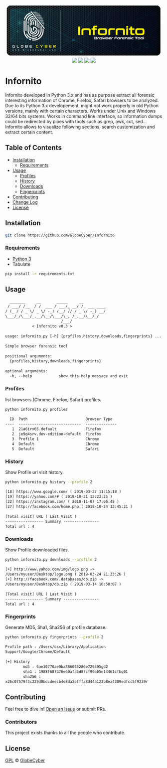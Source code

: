 <p align="center">
  <a href="https://globecyber.com"><img src="repo/infornito.png" ><br></a>
  <a href="https://www.python.org/downloads/">
  <img src="https://img.shields.io/badge/Python-3.*-blue.svg"></a>
  <a href="https://github.com/globecyber/Infornito/blob/master/LICENSE">
  <img src="https://img.shields.io/github/license/GlobeCyber/Infornito.svg"></a>
  <a href="https://github.com/globecyber/Infornito/releases"><img src="https://img.shields.io/github/release-pre/GlobeCyber/Infornito.svg"></a>
  <a href="https://github.com/globecyber/Infornito/issues">
  <img src="https://img.shields.io/github/issues-raw/GlobeCyber/Infornito.svg"></a>
</p>

# Infornito 
Infornito developed in Python 3.x and has as purpose extract all forensic interesting information of Chrome, Firefox, Safari browsers to be analyzed. Due to its Python 3.x developement, might not work properly in old Python versions, mainly with certain characters. Works under Unix and Windows 32/64 bits systems. Works in command line interface, so information dumps could be redirected by pipes with tools such as grep, awk, cut, sed... Infornito allows to visualize following sections, search customization and extract certain content.

## Table of Contents

- [Installation](#installation)
	- [Requirements](#requirements)
- [Usage](#usage)
  - [Profiles](#profiles)
  - [History](#history)
  - [Downloads](#downloads)
  - [Fingerprints](#fingerprints)
- [Contributing](#contributing)
- [Change Log](https://github.com/globecyber/Infornito/blob/master/CHANGELOG.md)
- [License](#license)


## Installation
```bash
git clone https://github.com/GlobeCyber/Infornito
```
### Requirements
- [Python 3](https://www.python.org/downloads/)
- Tabulate

```bash
pip install -r requirements.txt
```
## Usage
```
  _______     __       _____     __
 / ___/ /__  / /  ___ / ___/_ __/ /  ___ ____
/ (_ / / _ \/ _ \/ -_) /__/ // / _ \/ -_) __/
\___/_/\___/_.__/\__/\___/\_, /_.__/\__/_/
                         /___/
            < Infornito v0.3 >

usage: infornito.py [-h] {profiles,history,downloads,fingerprints} ...

Simple browser forensic tool

positional arguments:
  {profiles,history,downloads,fingerprints}

optional arguments:
  -h, --help            show this help message and exit
```
### Profiles
list browsers (Chrome, Firefox, Safari) profiles.
```bash
python infornito.py profiles
```
```
  ID  Path                          Browser Type
----  ----------------------------  --------------
   1  21a6irx65.default             Firefox
   2  je9q4srv.dev-edition-default  Firefox
   3  Profile 1                     Chrome
   4  Default                       Chrome
   5  Default                       Safari
```
### History
Show Profile url visit history.
```bash
python infornito.py history --profile 2
```
```
[18] https://www.google.com/ ( 2019-03-27 11:15:18 )
[19] https://yahoo.com/# ( 2018-10-31 12:23:25 )
[22] https://instagram.com/ ( 2018-11-07 17:06:48 )
[27] http://facebook.com/home.php ( 2018-10-24 13:45:21 )

[Total visit] URL ( Last Visit )
----------------- Summary ----------------
Total url : 4
```

### Downloads
Show Profile downloaded files.
```bash
python infornito.py downloads --profile 2
```
```
[+] http://www.yahoo.com/img/logo.png -> /Users/myuser/Desktop/logo.png ( 2019-03-24 21:33:26 )
[+] http://facebook.com/.databases/db.zip -> /Users/myuser/Desktop/db.zip ( 2019-03-14 10:58:07 )

[Total visit] URL ( Last Visit )
----------------- Summary ----------------
Total url : 4
```
### Fingerprints
Generate MD5, Sha1, Sha256 of profile database.
```bash
python infornito.py fingerprints --profile 2
```
```
Profile path : /Users/osx/Library/Application Support/Google/Chrome/Default

[+] History
        md5 : 6ae30770ae0ba886065286e729395gd2
        sha1 : 1988f687376e60afa5d87cf90a05e14461cfbq01
        sha256 : x26c07579f3c229d0bdcdeecb4e8da2efffa8d44a123b8ea4309edfcc5f9239r
```
## Contributing

Feel free to dive in! [Open an issue](https://github.com/globecyber/Infornito/issues/new) or submit PRs.

### Contributors

This project exists thanks to all the people who contribute.

## License

[GPL](LICENSE) © [GlobeCyber](https://globecyber.com)